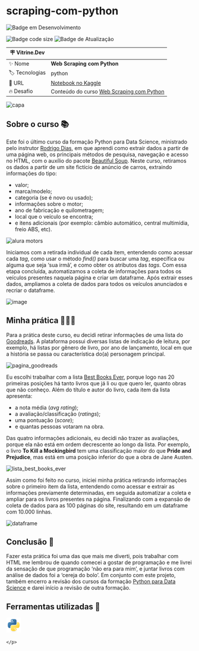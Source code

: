 # scraping-com-python

![Badge em Desenvolvimento](http://img.shields.io/static/v1?label=STATUS&message=EM%20DESENVOLVIMENTO&color=GREEN&style=for-the-badge)

![Badge code size](https://img.shields.io/github/languages/code-size/fab-souza/scraping-com-python)
![Badge de Atualização](https://img.shields.io/github/last-commit/fab-souza/scraping-com-python)


| :placard: Vitrine.Dev |    |
| -------------  | --- |
| :sparkles: Nome        | **Web Scraping com Python**
| :label: Tecnologias | python
| :rocket: URL         | [Notebook no Kaggle](https://www.kaggle.com/code/fabianadesouza/web-scraping-com-python)
| :fire: Desafio     | Conteúdo do curso [Web Scraping com Python](https://cursos.alura.com.br/course/web-scraping-data-science-python)


![capa](https://user-images.githubusercontent.com/67301805/217316982-41393a7a-ac78-49e2-85a5-f53e314d04d5.jpg)

## Sobre o curso 📚

Este foi o último curso da formação Python para Data Science, ministrado pelo instrutor [Rodrigo Dias](https://www.linkedin.com/in/rodrigo-fernando-dias-118181120/), em que aprendi como extrair dados a partir de uma página web, os principais métodos de pesquisa, navegação e acesso no HTML, com o auxílio do pacote [Beautiful Soup](https://www.crummy.com/software/BeautifulSoup/bs4/doc/). Neste curso, retiramos os dados a partir de um site fictício de anúncio de carros, extraindo informações do tipo:
- valor;
- marca/modelo;
- categoria (se é novo ou usado);
- informações sobre o motor;
- ano de fabricação e quilometragem;
- local que o veículo se encontra;
- e itens adicionais (por exemplo: câmbio automático, central multimídia, freio ABS, etc).

![alura motors](https://user-images.githubusercontent.com/67301805/218318139-741afc1c-e7b4-4a90-a36c-79d9107ad659.png)

Iniciamos com a retirada individual de cada item, entendendo como acessar cada *tag*, como usar o método *find()* para buscar uma *tag*, específica ou alguma que seja ‘sua irmã’, e como obter os atributos das *tags*. Com essa etapa concluída, automatizamos a coleta de informações para todos os veículos presentes naquela página e criar um dataframe. Após extrair esses dados, ampliamos a coleta de dados para todos os veículos anunciados e recriar o dataframe.

![image](https://user-images.githubusercontent.com/67301805/218325583-5f9edd87-6d16-4287-9973-ac80f95b4a8a.png)


## Minha prática 👩🏻‍💻
Para a prática deste curso, eu decidi retirar informações de uma lista do [Goodreads](https://www.goodreads.com/). A plataforma possui diversas listas de indicação de leitura, por exemplo, há listas por gênero de livro, por ano de lançamento, local em que a história se passa ou característica do(a) personagem principal. 

![pagina_goodreads](https://user-images.githubusercontent.com/67301805/218314254-2cbae394-3426-4afb-aa19-361f10a54dc8.png)

Eu escolhi trabalhar com a lista [Best Books Ever](https://www.goodreads.com/list/show/1.Best_Books_Ever), porque logo nas 20 primeiras posições há tanto livros que já li ou que quero ler, quanto obras que não conheço. Além do título e autor do livro, cada item da lista apresenta: 
- a nota média (*avg rating*);
- a avaliação/classificação (*ratings*);
- uma pontuação (*score*);
- e quantas pessoas votaram na obra.

Das quatro informações adicionais, eu decidi não trazer as avaliações, porque ela não está em ordem decrescente ao longo da lista. Por exemplo, o livro **To Kill a Mockingbird** tem uma classificação maior do que **Pride and Prejudice**, mas está em uma posição inferior do que a obra de Jane Austen.

![lista_best_books_ever](https://user-images.githubusercontent.com/67301805/218316399-d31f859a-a498-4f80-82cd-87cf3d47e97d.png)

Assim como foi feito no curso, iniciei minha prática retirando informações sobre o primeiro item da lista, entendendo como acessar e extrair as informações previamente determinadas, em seguida automatizar a coleta e ampliar para os livros presentes na página. Finalizando com a expansão de coleta de dados para as 100 páginas do site, resultando em um dataframe com 10.000 linhas.

![dataframe](https://user-images.githubusercontent.com/67301805/218326752-b288a574-ff53-4b70-97eb-84938c36e896.png)


## Conclusão 🏁

Fazer esta prática foi uma das que mais me diverti, pois trabalhar com HTML me lembrou de quando comecei a gostar de programação e me livrei da sensação de que programação ‘não era para mim’, e juntar livros com análise de dados foi a ‘cereja do bolo’. Em conjunto com este projeto, também encerro a revisão dos cursos da formação [Python  para Data Science](https://cursos.alura.com.br/formacao-python-data-science-v31955) e darei início a revisão de outra formação.


## Ferramentas utilizadas 🧰 
<p> <a href="https://www.python.org" target="_blank" rel="noreferrer"> <img src="https://raw.githubusercontent.com/devicons/devicon/master/icons/python/python-original.svg" alt="python" width="40" height="40"/> </a>

    </p>
